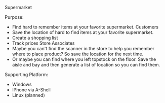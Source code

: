 Supermarket

Purpose:
  - Find hard to remember items at your favorite supermarket.
Customers 
  - Save the location of hard to find items at your favorite supermarket.
  - Create a shopping list
  - Track prices
Store Associates 
  -  Maybe you can't find the scanner in the store to help you remember where to place product?  So save the location for the next time.
  -  Or maybe you can find where you left topstock on the floor.  Save the aisle and bay and then generate a list of location so you can find them.

Supporting Platform:
  - Windows
  - IPhone via A-Shell
  - Linux (planned)

